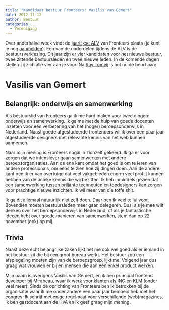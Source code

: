 ```yaml
---
title: "Kandidaat bestuur Fronteers: Vasilis van Gemert"
date: 2012-11-12
author: Bestuur
categories: 
  - Vereniging
---
```

Over anderhalve week vindt de [jaarlijkse ALV](/blog/2012/10/kom-naar-de-algemene-ledenvergadering-2012) van Fronteers plaats (je kunt je nog [aanmelden](/vereniging/bestuur#formulier-1)). Een van de onderdelen tijdens de ALV is de bestuursverkiezing. Dit jaar zijn er vier kandidaten voor het nieuwe bestuur, twee zittende bestuursleden en twee nieuwe leden. In de komende dagen stellen zij zich alle vier aan je voor. Na [Roy Tomeij](/blog/2012/11/kandidaat-bestuur-roy-tomeij) is het nu de beurt aan:

# Vasilis van Gemert

## Belangrijk: onderwijs en samenwerking

Als bestuurslid van Fronteers ga ik me hard maken voor twee dingen: onderwijs en samenwerking. Ik ga me met de hulp van goede docenten inzetten voor een verbetering van het (hoger) beroepsonderwijs in Nederland. Naast goede afgestudeerde frontenders wil ik over een paar jaar afgestudeerde designers met relevante kennis van het web kunnen aannemen.

Naar mijn mening is Fronteers nogal in zichzelf gekeerd. Ik ga er voor zorgen dat we intensiever gaan samenwerken met andere beroepsorganisaties. Aan de ene kant omdat het goed is om te leren van andere professionals, om eens te zien hoe zij dingen doen. Aan de andere kant ben ik er van overtuigd dat veel vakgebieden enorm veel profijt kunnen hebben van de unieke kennis die wij bezitten. Ik heb inmiddels gezien dat een samenwerking tussen briljante techneuten en topdesigners kan zorgen voor prachtige nieuwe inzichten. Ik wil meer van die toffe shit.

Ik ga dit allemaal natuurlijk niet zelf doen. Daar ben ik veel te lui voor. Bovendien moeten bestuursleden meer gaan delegeren. Dus, als je mee wilt denken over het beroepsonderwijs in Nederland, of als je fantastische ideeën hebt over goede manieren van samenwerken, stem dan op 22 november (ook) op mij.

## Trivia

Naast deze écht belangrijke zaken lijkt het me ook wel goed als er iemand in het bestuur zit die bij een groot bureau werkt. Het bestuur zou een afspiegeling moeten zijn van de beroepsgroep, lijkt me. Volgend jaar dus graag wat vrouwen er bij en mensen die aan één enkel product werken.

Mijn naam is overigens Vasilis van Gemert, en ik ben principal frontend developer bij Mirabeau, waar ik werk voor klanten als ING en KLM (onder veel meer). Sinds de oprichting van Fronteers ben ik betrokken bij de organisatie waar ik me onder andere een paar jaar bemoeid heb met het congres. Ik schrijf met enige regelmaat voor verschillende (web)magazines, ik ben gastdocent aan de HvA en ik geef graag mijn mening.
